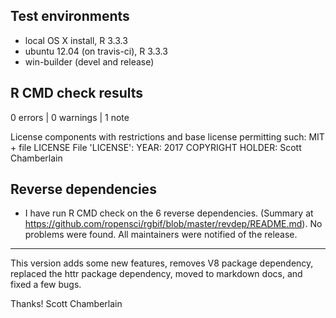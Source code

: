 ## Test environments

* local OS X install, R 3.3.3
* ubuntu 12.04 (on travis-ci), R 3.3.3
* win-builder (devel and release)

## R CMD check results

0 errors | 0 warnings | 1 note

License components with restrictions and base license permitting such:
  MIT + file LICENSE
File 'LICENSE':
  YEAR: 2017
  COPYRIGHT HOLDER: Scott Chamberlain

## Reverse dependencies

* I have run R CMD check on the 6 reverse dependencies.
  (Summary at <https://github.com/ropensci/rgbif/blob/master/revdep/README.md>).
  No problems were found. All maintainers were notified of the release.

--------

This version adds some new features, removes V8 package
dependency, replaced the httr package dependency,
moved to markdown docs, and fixed a few bugs.

Thanks!
Scott Chamberlain
